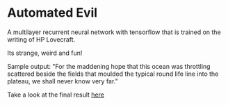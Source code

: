 # Automated Evil 

A multilayer recurrent neural network with tensorflow that is trained on the writing of HP Lovecraft.

Its strange, weird and fun!

Sample output:
"For the maddening hope that this ocean was throttling scattered beside the fields that moulded the typical round life line into the plateau, we shall never know very far."

Take a look at the final result [here](https://raw.githubusercontent.com/bredfern/automatedevil/master/novel.md)
